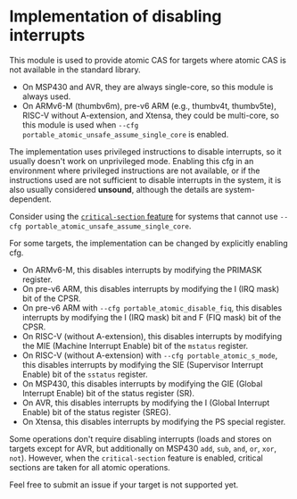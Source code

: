 # Implementation of disabling interrupts

This module is used to provide atomic CAS for targets where atomic CAS is not available in the standard library.

- On MSP430 and AVR, they are always single-core, so this module is always used.
- On ARMv6-M (thumbv6m), pre-v6 ARM (e.g., thumbv4t, thumbv5te), RISC-V without A-extension, and Xtensa, they could be multi-core, so this module is used when `--cfg portable_atomic_unsafe_assume_single_core` is enabled.

The implementation uses privileged instructions to disable interrupts, so it usually doesn't work on unprivileged mode.
Enabling this cfg in an environment where privileged instructions are not available, or if the instructions used are not sufficient to disable interrupts in the system, it is also usually considered **unsound**, although the details are system-dependent.

Consider using the [`critical-section` feature](../../../README.md#optional-features-critical-section) for systems that cannot use `--cfg portable_atomic_unsafe_assume_single_core`.

For some targets, the implementation can be changed by explicitly enabling cfg.

- On ARMv6-M, this disables interrupts by modifying the PRIMASK register.
- On pre-v6 ARM, this disables interrupts by modifying the I (IRQ mask) bit of the CPSR.
- On pre-v6 ARM with `--cfg portable_atomic_disable_fiq`, this disables interrupts by modifying the I (IRQ mask) bit and F (FIQ mask) bit of the CPSR.
- On RISC-V (without A-extension), this disables interrupts by modifying the MIE (Machine Interrupt Enable) bit of the `mstatus` register.
- On RISC-V (without A-extension) with `--cfg portable_atomic_s_mode`, this disables interrupts by modifying the SIE (Supervisor Interrupt Enable) bit of the `sstatus` register.
- On MSP430, this disables interrupts by modifying the GIE (Global Interrupt Enable) bit of the status register (SR).
- On AVR, this disables interrupts by modifying the I (Global Interrupt Enable) bit of the status register (SREG).
- On Xtensa, this disables interrupts by modifying the PS special register.

Some operations don't require disabling interrupts (loads and stores on targets except for AVR, but additionally on MSP430 `add`, `sub`, `and`, `or`, `xor`, `not`). However, when the `critical-section` feature is enabled, critical sections are taken for all atomic operations.

Feel free to submit an issue if your target is not supported yet.
